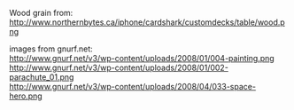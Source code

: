 Wood grain from:
http://www.northernbytes.ca/iphone/cardshark/customdecks/table/wood.png

images from gnurf.net:  
http://www.gnurf.net/v3/wp-content/uploads/2008/01/004-painting.png
http://www.gnurf.net/v3/wp-content/uploads/2008/01/002-parachute_01.png  
http://www.gnurf.net/v3/wp-content/uploads/2008/04/033-space-hero.png  